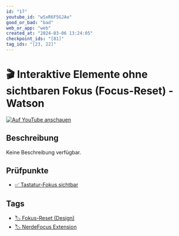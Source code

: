 ```yaml
---
id: "17"
youtube_id: "wSxR6F5GJAo"
good_or_bad: "bad"
web_or_app: "web"
created_at: "2024-03-06 13:24:05"
checkpoint_ids: "[81]"
tag_ids: "[23, 22]"
---
```


# 🎬 Interaktive Elemente ohne sichtbaren Fokus (Focus-Reset) - Watson

[![Auf YouTube anschauen](https://img.youtube.com/vi/wSxR6F5GJAo/sddefault.jpg)](https://youtu.be/wSxR6F5GJAo)

## Beschreibung

Keine Beschreibung verfügbar.

## Prüfpunkte

- [✅ Tastatur-Fokus sichtbar](/de/wcag/2.4.7-fokus-sichtbar/tastatur-fokus-sichtbar)

## Tags

- [🏷️ Fokus-Reset (Design)](/de/tags/fokus-reset-design)
- [🏷️ NerdeFocus Extension](/de/tags/nerdefocus-extension)
